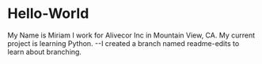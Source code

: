 # Hello-World
My Name is Miriam
I work for Alivecor Inc in Mountain View, CA.
My current project is learning Python.
--I created a branch named readme-edits to learn about branching.
